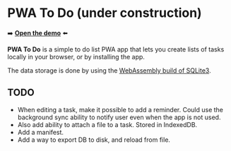 # PWA To Do (under construction)

➡️ **[Open the demo](https://microsoftedge.github.io/Demos/pwa-to-do/)** ⬅️

**PWA To Do** is a simple to do list PWA app that lets you create lists of tasks locally in your browser, or by installing the app.

The data storage is done by using the [WebAssembly build of SQLite3](https://sqlite.org/wasm/).

## TODO

* When editing a task, make it possible to add a reminder. Could use the background sync ability to notify user even when the app is not used.
* Also add ability to attach a file to a task. Stored in IndexedDB.
* Add a manifest.
* Add a way to export DB to disk, and reload from file.